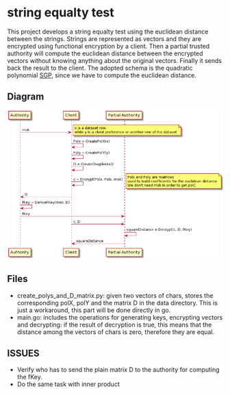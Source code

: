 # string equalty test
This project develops a string equalty test using the euclidean distance between the strings.
Strings are represented as vectors and they are encrypted using functional encryption by a client. Then a partial trusted authority will compute the euclidean distance between the encrypted vectors without knowing anything about the original vectors. Finally it sends back the result to the client.
The adopted schema is the quadratic polynomial [SGP](https://eprint.iacr.org/2018/206.pdf), since we have to compute the euclidean distance.

## Diagram

![](./sequence_eq_test.png) 

## Files
- create_polys_and_D_matrix.py: given two vectors of chars, stores the corresponding polX, polY and the matrix D in the data directory. This is just a workaround, this part will be done directly in go. 
- main.go: includes the operations for generating keys, encrypting vectors and decrypting: if the result of decryption is true, this means that the distance among the vectors of chars is zero, therefore they are equal.   

## ISSUES
- Verify who has to send the plain matrix D to the authority for computing the fKey.
- Do the same task with inner product    


